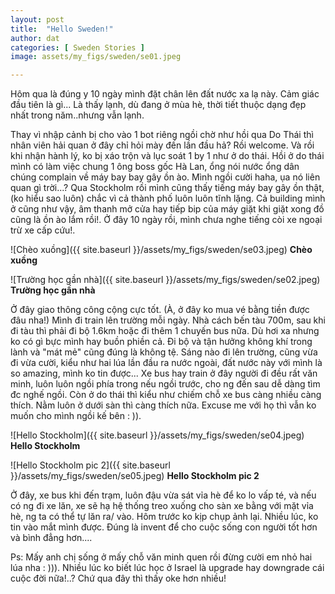 ```yaml
---
layout: post
title:  "Hello Sweden!"
author: dat
categories: [ Sweden Stories ]
image: assets/my_figs/sweden/se01.jpeg

---
```


Hôm qua là đúng y 10 ngày mình đặt chân lên đất nước xa lạ này. Cảm giác đầu tiên là gì... Là thấy lạnh, dù đang ở mùa hè, thời tiết thuộc dạng đẹp nhất trong năm..nhưng vẫn lạnh.

Thay vì nhập cảnh bị cho vào 1 bot riêng ngồi chờ như hồi qua Do Thái thì nhân viên hải quan ở đây chỉ hỏi mày đến lần đầu hả? Rồi welcome. Và rồi khi nhận hành lý, ko bị xáo trộn và lục soát 1 by 1 như ở do thái.
Hồi ở do thái mình có làm việc chung 1 ông boss gốc Hà Lan, ổng nói nước ổng dân chúng complain về máy bay bay gây ồn ào. Mình ngồi cười haha, ụa nó liên quan gì trời...? Qua Stockholm rồi mình cũng thấy tiếng máy bay gây ồn thật, (ko hiểu sao luôn) chắc vì cả thành phố luôn luôn tĩnh lặng. Cả building mình ở cũng như vậy, âm thanh mở cửa hay tiếp bip của máy giặt khi giặt xong đồ cũng là ồn ào lắm rồi!. Ở đây 10 ngày rồi, mình chưa nghe tiếng còi xe ngoại trừ xe cấp cứu!.

![Chèo xuồng]({{ site.baseurl }}/assets/my_figs/sweden/se03.jpeg)
__Chèo xuồng__

![Trường học gần nhà]({{ site.baseurl }}/assets/my_figs/sweden/se02.jpeg)
__Trường học gần nhà__

Ở đây giao thông công cộng cực tốt. (À, ở đây ko mua vé bằng tiền được đâu nha!) Mình đi train lên trường mỗi ngày. Nhà cách bến tàu 700m, sau khi đi tàu thì phải đi bộ 1.6km hoặc đi thêm 1 chuyến bus nữa. Dù hơi xa nhưng ko có gì bực mình hay buồn phiền cả. Đi bộ và tận hưởng không khí trong lành và "mát mẻ" cũng đúng là không tệ. Sáng nào đi lên trường, cũng vừa đi vừa cười,  kiểu như hai lúa lần đầu ra nước ngoài,  đất nước này với mình là so amazing, mình ko tin được... 
Xe bus hay train ở đây người đi đều rất văn minh, luôn luôn ngồi phía trong nếu ngồi trước, cho ng đến sau dễ dàng tìm đc nghế ngồi. Còn ở do thái thì kiểu như chiếm chỗ xe bus càng nhiều càng thích. Nằm luôn ở dưới sàn thì càng thích nữa. Excuse me với họ thì vẫn ko muốn cho mình ngồi kế  bên : )). 

![Hello Stockholm]({{ site.baseurl }}/assets/my_figs/sweden/se04.jpeg)
__Hello Stockholm__

![Hello Stockholm pic 2]({{ site.baseurl }}/assets/my_figs/sweden/se05.jpeg)
__Hello Stockholm pic 2__

Ở đây, xe bus khi đến trạm, luôn đậu vừa sát vỉa hè để ko lo vấp té, và nếu có ng đi xe lăn, xe sẽ hạ hệ thống treo xuống cho sàn xe bằng với mặt vỉa hè, ng ta có thể tự lăn ra/ vào. Hôm trước ko kịp chụp ảnh lại. Nhiều lúc, ko tin vào mắt mình được. 
Đúng là invent để cho cuộc sống con người tốt hơn và bình đẳng hơn....

Ps: Mấy anh chị sống ở mấy chỗ văn minh quen rồi đừng cười em nhỏ hai lúa nha : ))). Nhiều lúc ko biết lúc học ở Israel là upgrade hay downgrade cái cuộc đời nữa!..? Chứ qua đây thì thấy oke hơn nhiều!

